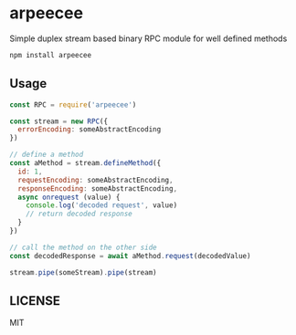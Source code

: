 # arpeecee

Simple duplex stream based binary RPC module for well defined methods

```sh
npm install arpeecee
```

## Usage

```js
const RPC = require('arpeecee')

const stream = new RPC({
  errorEncoding: someAbstractEncoding
})

// define a method
const aMethod = stream.defineMethod({
  id: 1,
  requestEncoding: someAbstractEncoding,
  responseEncoding: someAbstractEncoding,
  async onrequest (value) {
    console.log('decoded request', value)
    // return decoded response
  }
})

// call the method on the other side
const decodedResponse = await aMethod.request(decodedValue)

stream.pipe(someStream).pipe(stream)
```

## LICENSE

MIT
